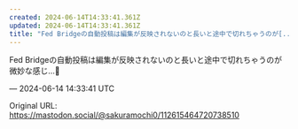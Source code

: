 ```yaml
---
created: 2024-06-14T14:33:41.361Z
updated: 2024-06-14T14:33:41.361Z
title: "Fed Bridgeの自動投稿は編集が反映されないのと長いと途中で切れちゃうのが[...]"
---
```


<p>Fed Bridgeの自動投稿は編集が反映されないのと長いと途中で切れちゃうのが微妙な感じ…🫥</p>

&mdash; 2024-06-14 14:33:41 UTC

Original URL: https://mastodon.social/@sakuramochi0/112615464720738510
